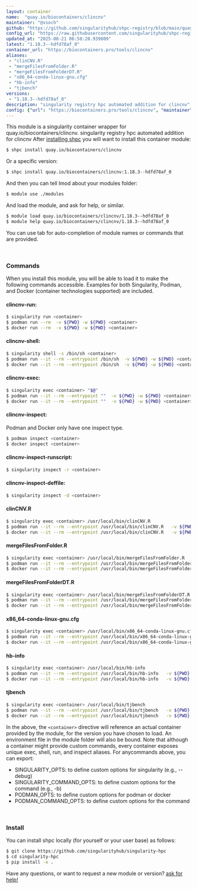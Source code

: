 ```yaml
---
layout: container
name:  "quay.io/biocontainers/clincnv"
maintainer: "@vsoch"
github: "https://github.com/singularityhub/shpc-registry/blob/main/quay.io/biocontainers/clincnv/container.yaml"
config_url: "https://raw.githubusercontent.com/singularityhub/shpc-registry/main/quay.io/biocontainers/clincnv/container.yaml"
updated_at: "2025-08-21 06:58:20.939809"
latest: "1.18.3--hdfd78af_0"
container_url: "https://biocontainers.pro/tools/clincnv"
aliases:
 - "clinCNV.R"
 - "mergeFilesFromFolder.R"
 - "mergeFilesFromFolderDT.R"
 - "x86_64-conda-linux-gnu.cfg"
 - "hb-info"
 - "tjbench"
versions:
 - "1.18.3--hdfd78af_0"
description: "singularity registry hpc automated addition for clincnv"
config: {"url": "https://biocontainers.pro/tools/clincnv", "maintainer": "@vsoch", "description": "singularity registry hpc automated addition for clincnv", "latest": {"1.18.3--hdfd78af_0": "sha256:d8fe04cb106c27f7c3b14fefa3db31c9cb7982ea1f26606757cfae1d808ca3ba"}, "tags": {"1.18.3--hdfd78af_0": "sha256:d8fe04cb106c27f7c3b14fefa3db31c9cb7982ea1f26606757cfae1d808ca3ba"}, "docker": "quay.io/biocontainers/clincnv", "aliases": {"clinCNV.R": "/usr/local/bin/clinCNV.R", "mergeFilesFromFolder.R": "/usr/local/bin/mergeFilesFromFolder.R", "mergeFilesFromFolderDT.R": "/usr/local/bin/mergeFilesFromFolderDT.R", "x86_64-conda-linux-gnu.cfg": "/usr/local/bin/x86_64-conda-linux-gnu.cfg", "hb-info": "/usr/local/bin/hb-info", "tjbench": "/usr/local/bin/tjbench"}}
---
```


This module is a singularity container wrapper for quay.io/biocontainers/clincnv.
singularity registry hpc automated addition for clincnv
After [installing shpc](#install) you will want to install this container module:


```bash
$ shpc install quay.io/biocontainers/clincnv
```

Or a specific version:

```bash
$ shpc install quay.io/biocontainers/clincnv:1.18.3--hdfd78af_0
```

And then you can tell lmod about your modules folder:

```bash
$ module use ./modules
```

And load the module, and ask for help, or similar.

```bash
$ module load quay.io/biocontainers/clincnv/1.18.3--hdfd78af_0
$ module help quay.io/biocontainers/clincnv/1.18.3--hdfd78af_0
```

You can use tab for auto-completion of module names or commands that are provided.

<br>

### Commands

When you install this module, you will be able to load it to make the following commands accessible.
Examples for both Singularity, Podman, and Docker (container technologies supported) are included.

#### clincnv-run:

```bash
$ singularity run <container>
$ podman run --rm  -v ${PWD} -w ${PWD} <container>
$ docker run --rm  -v ${PWD} -w ${PWD} <container>
```

#### clincnv-shell:

```bash
$ singularity shell -s /bin/sh <container>
$ podman run --it --rm --entrypoint /bin/sh  -v ${PWD} -w ${PWD} <container>
$ docker run --it --rm --entrypoint /bin/sh  -v ${PWD} -w ${PWD} <container>
```

#### clincnv-exec:

```bash
$ singularity exec <container> "$@"
$ podman run --it --rm --entrypoint ""  -v ${PWD} -w ${PWD} <container> "$@"
$ docker run --it --rm --entrypoint ""  -v ${PWD} -w ${PWD} <container> "$@"
```

#### clincnv-inspect:

Podman and Docker only have one inspect type.

```bash
$ podman inspect <container>
$ docker inspect <container>
```

#### clincnv-inspect-runscript:

```bash
$ singularity inspect -r <container>
```

#### clincnv-inspect-deffile:

```bash
$ singularity inspect -d <container>
```


#### clinCNV.R

```bash
$ singularity exec <container> /usr/local/bin/clinCNV.R
$ podman run --it --rm --entrypoint /usr/local/bin/clinCNV.R   -v ${PWD} -w ${PWD} <container> -c " $@"
$ docker run --it --rm --entrypoint /usr/local/bin/clinCNV.R   -v ${PWD} -w ${PWD} <container> -c " $@"
```


#### mergeFilesFromFolder.R

```bash
$ singularity exec <container> /usr/local/bin/mergeFilesFromFolder.R
$ podman run --it --rm --entrypoint /usr/local/bin/mergeFilesFromFolder.R   -v ${PWD} -w ${PWD} <container> -c " $@"
$ docker run --it --rm --entrypoint /usr/local/bin/mergeFilesFromFolder.R   -v ${PWD} -w ${PWD} <container> -c " $@"
```


#### mergeFilesFromFolderDT.R

```bash
$ singularity exec <container> /usr/local/bin/mergeFilesFromFolderDT.R
$ podman run --it --rm --entrypoint /usr/local/bin/mergeFilesFromFolderDT.R   -v ${PWD} -w ${PWD} <container> -c " $@"
$ docker run --it --rm --entrypoint /usr/local/bin/mergeFilesFromFolderDT.R   -v ${PWD} -w ${PWD} <container> -c " $@"
```


#### x86_64-conda-linux-gnu.cfg

```bash
$ singularity exec <container> /usr/local/bin/x86_64-conda-linux-gnu.cfg
$ podman run --it --rm --entrypoint /usr/local/bin/x86_64-conda-linux-gnu.cfg   -v ${PWD} -w ${PWD} <container> -c " $@"
$ docker run --it --rm --entrypoint /usr/local/bin/x86_64-conda-linux-gnu.cfg   -v ${PWD} -w ${PWD} <container> -c " $@"
```


#### hb-info

```bash
$ singularity exec <container> /usr/local/bin/hb-info
$ podman run --it --rm --entrypoint /usr/local/bin/hb-info   -v ${PWD} -w ${PWD} <container> -c " $@"
$ docker run --it --rm --entrypoint /usr/local/bin/hb-info   -v ${PWD} -w ${PWD} <container> -c " $@"
```


#### tjbench

```bash
$ singularity exec <container> /usr/local/bin/tjbench
$ podman run --it --rm --entrypoint /usr/local/bin/tjbench   -v ${PWD} -w ${PWD} <container> -c " $@"
$ docker run --it --rm --entrypoint /usr/local/bin/tjbench   -v ${PWD} -w ${PWD} <container> -c " $@"
```



In the above, the `<container>` directive will reference an actual container provided
by the module, for the version you have chosen to load. An environment file in the
module folder will also be bound. Note that although a container
might provide custom commands, every container exposes unique exec, shell, run, and
inspect aliases. For anycommands above, you can export:

 - SINGULARITY_OPTS: to define custom options for singularity (e.g., --debug)
 - SINGULARITY_COMMAND_OPTS: to define custom options for the command (e.g., -b)
 - PODMAN_OPTS: to define custom options for podman or docker
 - PODMAN_COMMAND_OPTS: to define custom options for the command

<br>

### Install

You can install shpc locally (for yourself or your user base) as follows:

```bash
$ git clone https://github.com/singularityhub/singularity-hpc
$ cd singularity-hpc
$ pip install -e .
```

Have any questions, or want to request a new module or version? [ask for help!](https://github.com/singularityhub/singularity-hpc/issues)